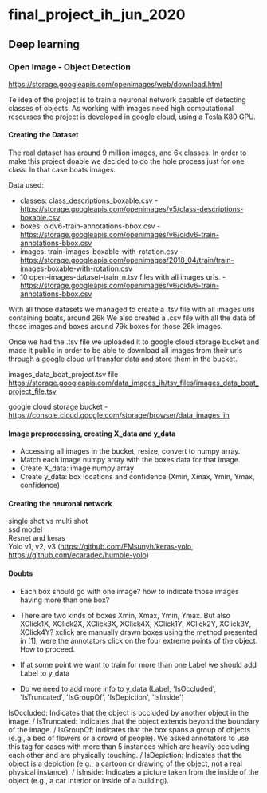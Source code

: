 # final_project_ih_jun_2020

## Deep learning

### Open Image - Object Detection

https://storage.googleapis.com/openimages/web/download.html

Te idea of the project is to train a neuronal network capable of detecting classes of objects.
As working with images need high computational resourses the project is developed in google cloud, using a Tesla K80 GPU.

#### Creating the Dataset

The real dataset has around 9 million images, and 6k classes. In order to make this project doable we decided to do the hole process just for one class. In that case boats images.

Data used:

- classes: class_descriptions_boxable.csv - https://storage.googleapis.com/openimages/v5/class-descriptions-boxable.csv
- boxes: oidv6-train-annotations-bbox.csv - https://storage.googleapis.com/openimages/v6/oidv6-train-annotations-bbox.csv
- images: train-images-boxable-with-rotation.csv - https://storage.googleapis.com/openimages/2018_04/train/train-images-boxable-with-rotation.csv
- 10 open-images-dataset-train_n.tsv files with all images urls. - https://storage.googleapis.com/openimages/v6/oidv6-train-annotations-bbox.csv

With all those datasets we managed to create a .tsv file with all images urls containing boats, around 26k 
We also created a .csv file with all the data of those images and boxes around 79k boxes for those 26k images.

Once we had the .tsv file we uploaded it to google cloud storage bucket and made it public in order to be able to download all images from their urls through a google cloud url transfer data and store them in the bucket.

images_data_boat_project.tsv file https://storage.googleapis.com/data_images_ih/tsv_files/images_data_boat_project_file.tsv

google cloud storage bucket - https://console.cloud.google.com/storage/browser/data_images_ih 


#### Image preprocessing, creating X_data and y_data

- Accessing all images in the bucket, resize, convert to numpy array.
- Match each image numpy array with the boxes data for that image.
- Create X_data: image numpy array
- Create y_data: box locations and confidence (Xmin, Xmax, Ymin, Ymax, confidence)

#### Creating the neuronal network
single shot vs multi shot \
ssd model \
Resnet and keras \
Yolo v1, v2, v3 (https://github.com/FMsunyh/keras-yolo, https://github.com/ecaradec/humble-yolo)

#### Doubts
- Each box should go with one image? how to indicate those images having more than one box?
- There are two kinds of boxes Xmin, Xmax, Ymin, Ymax. But also XClick1X, XClick2X,	XClick3X,	XClick4X,	XClick1Y,	XClick2Y,	XClick3Y,	XClick4Y? xclick are manually drawn boxes using the method presented in [1], were the annotators click on the four extreme points of the object. How to proceed.

- If at some point we want to train for more than one Label we should add Label to y_data

- Do we need to add more info to y_data (Label, 'IsOccluded', 'IsTruncated', 'IsGroupOf', 'IsDepiction', 'IsInside')

IsOccluded: Indicates that the object is occluded by another object in the image. / IsTruncated: Indicates that the object extends beyond the boundary of the image. / IsGroupOf: Indicates that the box spans a group of objects (e.g., a bed of flowers or a crowd of people). We asked annotators to use this tag for cases with more than 5 instances which are heavily occluding each other and are physically touching. / IsDepiction: Indicates that the object is a depiction (e.g., a cartoon or drawing of the object, not a real physical instance). / IsInside: Indicates a picture taken from the inside of the object (e.g., a car interior or inside of a building).
